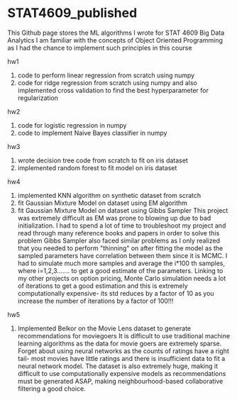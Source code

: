 # STAT4609_published
This Github page stores the ML algorithms I wrote for STAT 4609 Big Data Analytics
I am familiar with the concepts of Object Oriented Programming as I had the chance to implement such principles in this course

hw1
1. code to perform linear regression from scratch using numpy
2. code for ridge regression from scratch using numpy and also implemented cross validation to find the best hyperparameter for regularization

hw2
1. code for logistic regression in numpy
2. code to implement Naive Bayes classifier in numpy

hw3
1. wrote decision tree code from scratch to fit on iris dataset
2. implemented random forest to fit model on iris dataset
   
hw4
1. implemented KNN algorithm on synthetic dataset from scratch
2. fit Gaussian Mixture Model on dataset using EM algorithm
3. fit Gaussian Mixture Model on dataset using Gibbs Sampler
This project was extremely difficult as EM was prone to blowing up due to bad initialization. I had to spend a lot of time to troubleshoot my project and read through many reference books and papers in order to solve this problem
Gibbs Sampler also faced similar problems as I only realized that you needed to perform "thinning" on after fitting the model as the sampled parameters have correlation between them since it is MCMC. I had to simulate much more samples and average the i*100 th samples, where i=1,2,3....... to get a good estimate of the parameters.
Linking to my other projects on option pricing, Monte Carlo simulation needs a lot of iterations to get a good estimation and this is extremely computationally expensive- its std reduces by a factor of 10 as you increase the number of iterations by a factor of 100!!!

hw5
1. Implemented Belkor on the Movie Lens dataset to generate recommendations for moviegoers
It is difficult to use traditional machine learning algorithms as the data for movie goers are extremely sparse. Forget about using neural networks as the counts of ratings have a right tail- most movies have little ratings and there is insufficient data to fit a neural network model.
The dataset is also extremely huge, making it difficult to use computationally expensive models as recommendations must be generated ASAP, making neighbourhood-based collaborative filtering a good choice. 
